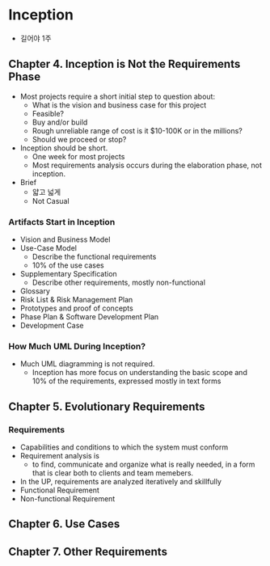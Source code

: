 # Inception

- 길어야 1주


## Chapter 4. Inception is Not the Requirements Phase

- Most projects require a short initial step to question about:
  - What is the vision and business case for this project
  - Feasible?
  - Buy and/or build
  - Rough unreliable range of cost is it $10-100K or in the millions?
  - Should we proceed or stop?
- Inception should be short.
  - One week for most projects
  - Most requirements analysis occurs during the elaboration phase, not inception.
- Brief
  - 얇고 넓게
  - Not Casual

### Artifacts Start in Inception

- Vision and Business Model
- Use-Case Model
  - Describe the functional requirements
  - 10% of the use cases
- Supplementary Specification
  - Describe other requirements, mostly non-functional
- Glossary
- Risk List & Risk Management Plan
- Prototypes and proof of concepts
- Phase Plan & Software Development Plan
- Development Case

### How Much UML During Inception?

- Much UML diagramming is not required.
  - Inception has more focus on understanding the basic scope and 10% of the requirements, expressed mostly in text forms

## Chapter 5. Evolutionary Requirements

### Requirements

- Capabilities and conditions to which the system must conform
- Requirement analysis is
  - to find, communicate and organize what is really needed, in a form that is clear both to clients and team memebers.
- In the UP, requirements are analyzed iteratively and skillfully
- Functional Requirement
- Non-functional Requirement


## Chapter 6. Use Cases

## Chapter 7. Other Requirements